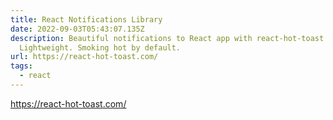 ```yaml
---
title: React Notifications Library
date: 2022-09-03T05:43:07.135Z
description: Beautiful notifications to React app with react-hot-toast.
  Lightweight. Smoking hot by default.
url: https://react-hot-toast.com/
tags:
  - react
---
```

https://react-hot-toast.com/